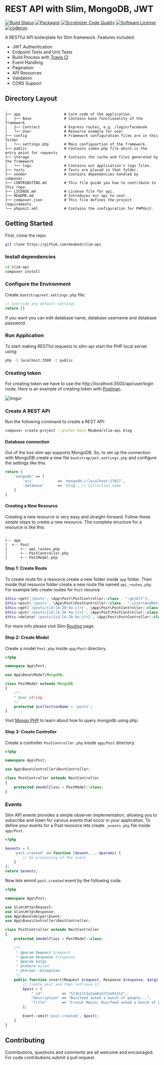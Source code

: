 
# REST API with Slim, MongoDB, JWT 

[![Build Status](https://travis-ci.org/Meabed/slim-api.svg?branch=master)](https://travis-ci.org/Meabed/slim-api) [![Packagist](https://img.shields.io/packagist/dm/meabed/slim-api.svg)](https://packagist.org/packages/meabed/slim-api) [![Scrutinizer Code Quality](https://scrutinizer-ci.com/g/meabed/slim-api/badges/quality-score.png?b=master)](https://scrutinizer-ci.com/g/meabed/slim-api/?branch=master) [![Software License](https://img.shields.io/badge/license-MIT-brightgreen.svg?style=flat-square)](LICENSE.md) [![codecov](https://codecov.io/gh/Meabed/slim-api/branch/master/graph/badge.svg)](https://codecov.io/gh/Meabed/slim-api)

A RESTful API boilerplate for Slim framework. Features included:

* JWT Authentication
* Endpoint Tests and Unit Tests
* Build Process with [Travis CI](https://travis-ci.org/)
* Event Handling
* Pagination
* API Resources
* Validation
* CORS Support

## Directory Layout

```
.
├── app                    # Core code of the application.
│   ├── Base               # Contains base functionality of the framework
│   ├── Contract           # Express routes, e.g. /login/facebook
│   └── User               # Resource example for user
├── config                 # Framework configuration files are in this folder
│   └── settings.php       # Main configuartion of the framework.
├── public                 # Contains index.php file which is the entry point for requests
├── storage                # Contains the cache and files generated by the framework
│   └── logs               # Contains out application's logs files.
├── tests                  # Tests are placed in that folder.
├── vendor                 # Contains dependencies handled by composer.
├── CONTRIBUTING.md        # This file guide you how to contribute to this repo.
├── LICENSE.md             # License file for api.
├── README.md              # Introduces our api to user.
├── composer.json          # This file defines the project requirements
└── phpunit.xml            # Contains the configuration for PHPUnit.
```

## Getting Started

First, clone the repo:

```bash
git clone https://github.com/meabed/slim-api
```

### Install dependencies

```bash
cd slim-api
composer install
```

### Configure the Environment

Create `bootstrap/ext.settings.php` file:

```php
// override any default settings
return []
```

If you want you can edit database name, database username and database password.

### Run Application

To start making RESTful requests to slim-api start the PHP local server using:

```bash
php -S localhost:3500 -t public
```

### Creating token

For creating token we have to use the http://localhost:3500/api/user/login route. Here is an example of creating token with [Postman](https://www.getpostman.com/).

![Imgur](https://i.imgur.com/dkFX1o4.png)

### Create A REST API

Run the following command to create a REST API:

```bash
composer create-project --prefer-dist Meabed/slim-api blog
```

#### Database connection

Out of the box slim-api supports MongoDB. So, to set up the connection with MongoDB create a new file `bootstrap/ext.settings.php` and configure the settings like this.

```php
return [
	'mongodb' => [
		'uri'           => 'mongodb://localhost:27017',
        'database'      => 'blog', // Collection name
	]
]
```

#### Creating a New Resource

Creating a new resource is very easy and straight-forward. Follow these simple steps to create a new resource. The complete structure for a resource is like this:

```
.
+-- app
|  +-- Post
|      +-- api_routes.php
|      +-- PostController.php
|      +-- PostModel.php  
```

#### Step 1: Create Route

To create route for a resource create a new folder inside `app` folder. Then inside that resource folder create a new route file named `api_routes.php`. For example lets create routes for `Post` reource.

```php
$this->get('/posts', \App\Post\PostController::class . ":getAll");
$this->post('/posts', \App\Post\PostController::class . ":insertAndRetrieve");
$this->get('/posts/{id:[A-Z0-9a-z]+}', \App\Post\PostController::class . ":get");
$this->put('/posts/{id:[A-Z0-9a-z]+}', \App\Post\PostController::class . ":update");
$this->delete('/posts/{id:[A-Z0-9a-z]+}', \App\Post\PostController::class . ":delete");
```

For more info please visit Slim [Routing](https://www.slimframework.com/docs/objects/router.html) page.

#### Step 2: Create Model

Create a model `Post.php` inside `app/Post` directory.

```php
<?php

namespace App\Post;

use App\Base\Model\MongoDB;

class PostModel extends MongoDB
{
    /** 
    * @var string 
    */
    protected $collectionName = 'posts';
}
```

Visit [Mongo PHP](https://docs.mongodb.com/php-library/current/) to learn about how to query mongodb using php.

#### Step 3: Create Controller

Create a controller `PostController.php` inside `app/Post` directory.

```php
<?php

namespace App\Post;

use App\Base\Controller\RestController;

class PostController extends RestController
{
    protected $modelClass = PostModel::class;
}
```

### Events

Slim API events provides a simple observer implementation, allowing you to subscribe and listen for various events that occur in your application. To define your events for a Post resource lets create `_events.php` file inside `app/Post`.

```php
<?php

$events = [
    'post.created' => function ($event, ...$params) {
        // Do processing of the event.
    }
];
return $events;
```

Now lets emmit `post.created` event by the following code.

```php
<?php 

namespace App\Post;

use Slim\Http\Request;
use Slim\Http\Response;
use App\Base\Helper\Event;
use App\Base\Controller\RestController;

class PostController extends RestController
{
    protected $modelClass = PostModel::class;
	
	/**
     * @param Request $request
     * @param Response $response
     * @param $args
     * @return mixed
     * @throws \Exception
     */
	public function insert(Request $request, Response $response, $args) {
		// Create post and then retrieve it
		$post = [
		    "_id" 		  => "523b1153a2aa6a3233a91412",
		    "description" => "Buzzfeed asked a bunch of people...",
		    "title"       => "Cronut Mania: Buzzfeed asked a bunch of people...",
		];

		Event::emit('post.created', $post);
	}
}
```

## Contributing

Contributions, questions and comments are all welcome and encouraged. For code contributions submit a pull request.
